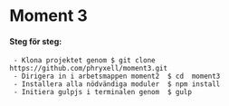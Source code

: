 # Moment 3

#### Steg för steg:

```
 - Klona projektet genom $ git clone https://github.com/phryxell/moment3.git 
 - Dirigera in i arbetsmappen moment2  $ cd  moment3 
 - Installera alla nödvändiga moduler  $ npm install 
 - Initiera gulpjs i terminalen genom  $ gulp 
 ```
